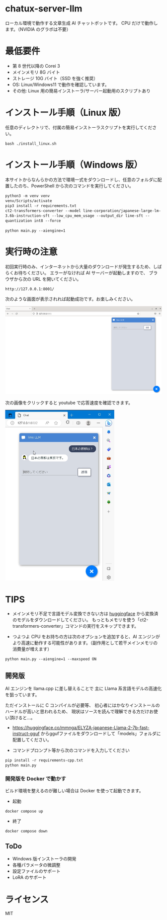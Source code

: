 # chatux-server-llm

ローカル環境で動作する文章生成 AI チャットボットです。
CPU だけで動作します。（NVIDIA のグラボは不要）

# 最低要件

- 第 8 世代以降の Corei 3
- メインメモリ 8G バイト
- ストレージ 10G バイト（SSD を強く推奨）
- OS: Linux/Windows11 で動作を確認しています。
- その他: Linux 用の簡易インストーラ/サーバー起動用のスクリプトあり

# インストール手順（Linux 版）

任意のディレクトリで、付属の簡易インストーラスクリプトを実行してください。

```
bash ./install_linux.sh
```

# インストール手順（Windows 版）

本サイトからなんらかの方法で環境一式をダウンロードし、任意のフォルダに配置したのち、PowerShell から次のコマンドを実行してください。

```
python3 -m venv venv
venv/Scripts/activate
pip3 install -r requirements.txt
ct2-transformers-converter --model line-corporation/japanese-large-lm-3.6b-instruction-sft --low_cpu_mem_usage --output_dir line-sft --quantization int8 --force

python main.py --aiengine=1
```

# 実行時の注意

初回実行時のみ、インターネットから大量のダウンロードが発生するため、しばらくお待ちください。
エラーがなければ AI サーバーが起動しますので、
ブラウザから次の URL を開いてください。

```
http://127.0.0.1:8001/
```

次のような画面が表示されれば起動成功です。お楽しみください。

![Alt text](img/img01.png)

次の画像をクリックすると youtube で応答速度を確認できます。

[![応答イメージ](img/img02.png)](https://youtu.be/h3-edtm-NLQ)

# TIPS

- メインメモリ不足で言語モデル変換できない方は
  [huggingface](https://huggingface.co/sehiro/LINE-ct2-jp)
  から変換済のモデルをダウンロードしてください。
  もっともメモリを使う「ct2-transformers-converter」コマンドの実行をスキップできます。

- つよつよ CPU をお持ちの方は次のオプションを追加すると、AI エンジンがより高速に動作する可能性があります。（副作用として若干メインメモリの消費量が増えます）

```
python main.py --aiengine=1 --maxspeed ON
```


## 開発版

AI エンジンを llama.cpp に差し替えることで
主に Llama 系言語モデルの高速化を狙っています。

ただインストールに C コンパイルが必要等、
初心者にはかなりインストールのハードルが高いと思われるため、
現状はソースを読んで理解できる方だけお使い頂けると…。

- https://huggingface.co/mmnga/ELYZA-japanese-Llama-2-7b-fast-instruct-gguf
からggufファイルをダウンロードして「models」フォルダに配置してください。

- コマンドプロンプト等から次のコマンドを入力してください

```
pip install -r requirements-cpp.txt
python main.py
```

### 開発版を Docker で動かす

ビルド環境を整えるのが難しい場合は Docker を使って起動できます。

- 起動

```
docker compose up
```

- 終了

```
docker compose down
```


## ToDo

- Windows 版インストーラの開発
- 各種パラメータの微調整
- 設定ファイルのサポート
- LoRA のサポート

# ライセンス

MIT

